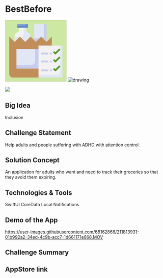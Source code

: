 # BestBefore <a name="TOP"></a>
<img src="BestBefore/BestBefore/Assets.xcassets/AppIcon.appiconset/AppIcon.jpg" alt="drawing" width="200"/>
<img src="" alt="drawing" width="200"/>

![](https://img.shields.io/badge/-Swiftui-red)


## Big Idea
Inclusion

## Challenge Statement
Help adults and people suffering with ADHD with attention control.

## Solution Concept
An application for adults who want and need to track their groceries so that they avoid them expiring.

## Technologies & Tools
SwiftUI
CoreData
Local Notifications

## Demo of the App
https://user-images.githubusercontent.com/68162866/211813931-01b992a2-34ed-4c9b-acc7-1d661171e668.MOV

## Challenge Summary
<!-- An App that provides an easy way for someone with permanent or temporary speech impediment who want(s) to efficiently communicate with others face to face by clear text size and spoken content -->

<!-- <img width="956" alt="Screen Shot 1444-06-19 at 2 36 32 PM" src="https://user-images.githubusercontent.com/68162866/212056863-0fd108c4-d0bf-4c17-8849-50f4929a75b9.png"> -->

## AppStore link

